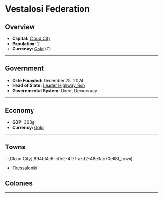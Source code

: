 <!--UNDEDITED FILE, remove this entire line if this file has been edited!-->
# <!--NAME-->Vestalosi Federation<!--NAME-->

## Overview

- **Capital:** <!--CAPITAL_LINK-->[Cloud City](894bf4e6-c0e9-4f7f-a5d2-48e3ac70e68f_town)<!--CAPITAL_LINK-->
- **Population:** <!--POPULATION-->2<!--POPULATION-->
- **Currency:** <!--CURRENCY_LINK-->[Gold](Gold_currency)<!--CURRENCY_LINK--> (<!--CURRENCY_ABV-->G<!--CURRENCY_ABV-->)

---

## Government

- **Date Founded:** <!--FOUNDED-->December 25, 2024<!--FOUNDED-->
- **Head of State:** <!--LEADER_TITLE_LINK-->[Leader Highway_Son](Highway_Son_user)<!--LEADER_TITLE_LINK-->
- **Governmental System:** <!--GOVERNMENT-->Direct Democracy<!--GOVERNMENT-->

---

## Economy

- **GDP:** <!--GDP-->363g<!--GDP-->
- **Currency:** <!--CURRENCY_LINK-->[Gold](Gold_currency)<!--CURRENCY_LINK-->

---

## Towns

<!--TOWNS-->- [Cloud City](894bf4e6-c0e9-4f7f-a5d2-48e3ac70e68f_town)
- [Thessaloniki](98241793-8102-4a8d-9741-2f76d40af499_town)<!--TOWNS-->

## Colonies

<!--COLONIES--><!--COLONIES-->

---